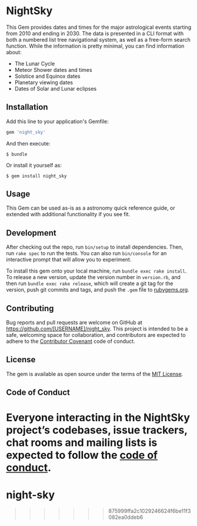 # NightSky

This Gem provides dates and times for the major astrological events starting from 2010 and ending in 2030.  The data is presented in a CLI format with both a numbered list tree navigational system, as well as a free-form search function.  While the information is pretty minimal, you can find information about:
- The Lunar Cycle
- Meteor Shower dates and times
- Solstice and Equinox dates
- Planetary viewing dates
- Dates of Solar and Lunar eclipses

## Installation

Add this line to your application's Gemfile:

```ruby
gem 'night_sky'
```

And then execute:

    $ bundle

Or install it yourself as:

    $ gem install night_sky

## Usage

This Gem can be used as-is as a astronomy quick reference guide, or extended with additional functionality if you see fit.

## Development

After checking out the repo, run `bin/setup` to install dependencies. Then, run `rake spec` to run the tests. You can also run `bin/console` for an interactive prompt that will allow you to experiment.

To install this gem onto your local machine, run `bundle exec rake install`. To release a new version, update the version number in `version.rb`, and then run `bundle exec rake release`, which will create a git tag for the version, push git commits and tags, and push the `.gem` file to [rubygems.org](https://rubygems.org).

## Contributing

Bug reports and pull requests are welcome on GitHub at https://github.com/[USERNAME]/night_sky. This project is intended to be a safe, welcoming space for collaboration, and contributors are expected to adhere to the [Contributor Covenant](http://contributor-covenant.org) code of conduct.

## License

The gem is available as open source under the terms of the [MIT License](http://opensource.org/licenses/MIT).

## Code of Conduct

Everyone interacting in the NightSky project’s codebases, issue trackers, chat rooms and mailing lists is expected to follow the [code of conduct](https://github.com/[USERNAME]/night_sky/blob/master/CODE_OF_CONDUCT.md).
=======
# night-sky
>>>>>>> 875999ffa2c1029246624f6be11f3082ea0ddeb6
